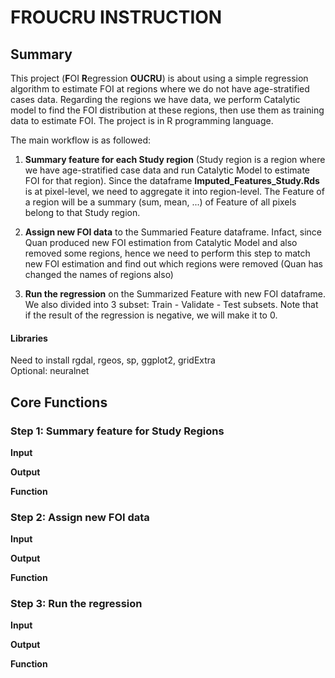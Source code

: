 # FROUCRU INSTRUCTION

## Summary
This project (**F**OI **R**egression **OUCRU**) is about using a simple regression algorithm to estimate FOI at regions where we do not have age-stratified cases data. Regarding the regions we have data, we perform Catalytic model to find the FOI distribution at these regions, then use them as training data to estimate FOI. The project is in R programming language.

The main workflow is as followed:
1. **Summary feature for each Study region** (Study region is a region where we have age-stratified case data and run Catalytic Model to estimate FOI for that region). Since the dataframe **Imputed_Features_Study.Rds** is at pixel-level, we need to aggregate it into region-level. The Feature of a region will be a summary (sum, mean, ...) of Feature of all pixels belong to that Study region.

2. **Assign new FOI data** to the Summaried Feature dataframe. Infact, since Quan produced new FOI estimation from Catalytic Model and also removed some regions, hence we need to perform this step to match new FOI estimation and find out which regions were removed (Quan has changed the names of regions also) 

3. **Run the regression** on the Summarized Feature with new FOI dataframe. We also divided into 3 subset: Train - Validate - Test subsets. Note that if the result of the regression is negative, we will make it to 0.


#### Libraries
Need to install rgdal, rgeos, sp, ggplot2, gridExtra
<br/>Optional: neuralnet

## Core Functions
### Step 1: Summary feature for Study Regions

**Input**

**Output**

**Function**

### Step 2: Assign new FOI data

**Input**

**Output**

**Function**

### Step 3: Run the regression

**Input**

**Output**

**Function**
